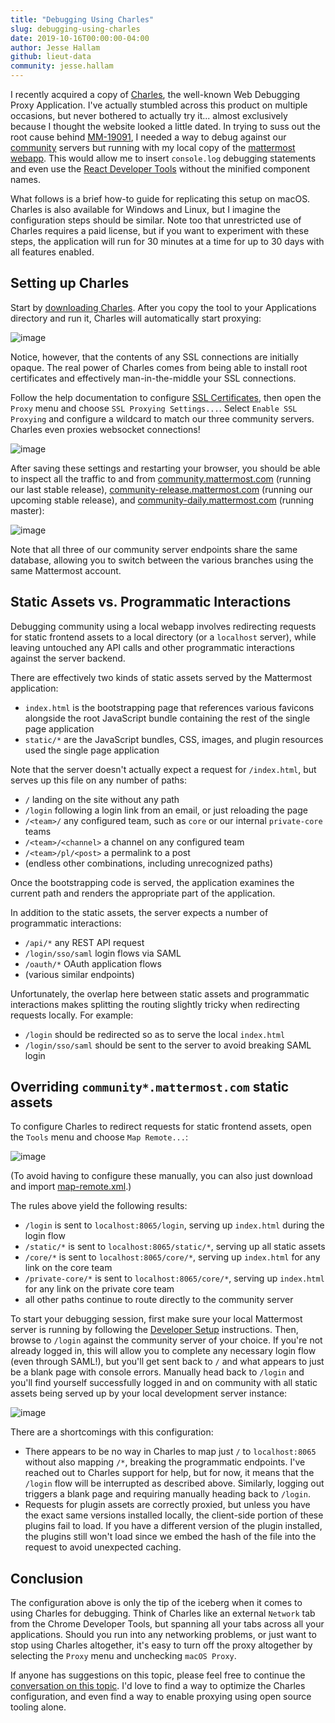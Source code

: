 ```yaml
---
title: "Debugging Using Charles"
slug: debugging-using-charles
date: 2019-10-16T00:00:00-04:00
author: Jesse Hallam
github: lieut-data
community: jesse.hallam
---
```


I recently acquired a copy of [Charles](https://www.charlesproxy.com), the well-known Web Debugging Proxy Application. I've actually stumbled across this product on multiple occasions, but never bothered to actually try it... almost exclusively because I thought the website looked a little dated. In trying to suss out the root cause behind [MM-19091](https://mattermost.atlassian.net/browse/MM-19091), I needed a way to debug against our [community](https://community.mattermost.com) servers but running with my local copy of the [mattermost webapp](https://github.com/mattermost/mattermost-webapp). This would allow me to insert `console.log` debugging statements and even use the [React Developer Tools](https://chrome.google.com/webstore/detail/react-developer-tools/fmkadmapgofadopljbjfkapdkoienihi?hl=en) without the minified component names.

What follows is a brief how-to guide for replicating this setup on macOS. Charles is also available for Windows and Linux, but I imagine the configuration steps should be similar. Note too that unrestricted use of Charles requires a paid license, but if you want to experiment with these steps, the application will run for 30 minutes at a time for up to 30 days with all features enabled.

## Setting up Charles

Start by [downloading Charles](https://www.charlesproxy.com/download/). After you copy the tool to your Applications directory and run it, Charles will automatically start proxying:

![image](/blog/2019-10-16-debugging-using-charles/proxying.png)

Notice, however, that the contents of any SSL connections are initially opaque. The real power of Charles comes from being able to install root certificates and effectively man-in-the-middle your SSL connections.

Follow the help documentation to configure [SSL Certificates](https://www.charlesproxy.com/documentation/using-charles/ssl-certificates/), then open the `Proxy` menu and choose `SSL Proxying Settings...`. Select `Enable SSL Proxying` and configure a wildcard to match our three community servers. Charles even proxies websocket connections!

![image](/blog/2019-10-16-debugging-using-charles/configure-ssl-proxying.png)

After saving these settings and restarting your browser, you should be able to inspect all the traffic to and from [community.mattermost.com](https://community.mattermost.com) (running our last stable release), [community-release.mattermost.com](https://community-release.mattermost.com) (running our upcoming stable release), and [community-daily.mattermost.com](https://community-daily.mattermost.com) (running master):

![image](/blog/2019-10-16-debugging-using-charles/proxying-community.png)

Note that all three of our community server endpoints share the same database, allowing you to switch between the various branches using the same Mattermost account.

## Static Assets vs. Programmatic Interactions

Debugging community using a local webapp involves redirecting requests for static frontend assets to a local directory (or a `localhost` server), while leaving untouched any API calls and other programmatic interactions against the server backend.

There are effectively two kinds of static assets served by the Mattermost application:

* `index.html` is the bootstrapping page that references various favicons alongside the root JavaScript bundle containing the rest of the single page application
* `static/*` are the JavaScript bundles, CSS, images, and plugin resources used the single page application

Note that the server doesn't actually expect a request for `/index.html`, but serves up this file on any number of paths:

* `/` landing on the site without any path
* `/login` following a login link from an email, or just reloading the page
* `/<team>/` any configured team, such as `core` or our internal `private-core` teams
* `/<team>/<channel>` a channel on any configured team
* `/<team>/pl/<post>` a permalink to a post
* (endless other combinations, including unrecognized paths)

Once the bootstrapping code is served, the application examines the current path and renders the appropriate part of the application.

In addition to the static assets, the server expects a number of programmatic interactions:

* `/api/*` any REST API request
* `/login/sso/saml` login flows via SAML
* `/oauth/*` OAuth application flows
* (various similar endpoints)

Unfortunately, the overlap here between static assets and programmatic interactions makes splitting the routing slightly tricky when redirecting requests locally. For example:

* `/login` should be redirected so as to serve the local `index.html`
* `/login/sso/saml` should be sent to the server to avoid breaking SAML login

## Overriding `community*.mattermost.com` static assets

To configure Charles to redirect requests for static frontend assets, open the `Tools` menu and choose `Map Remote...`:

![image](/blog/2019-10-16-debugging-using-charles/map-remote.png)

(To avoid having to configure these manually, you can also just download and import [map-remote.xml](/blog/2019-10-16-debugging-using-charles/map-remote.xml).)

The rules above yield the following results:

* `/login` is sent to `localhost:8065/login`, serving up `index.html` during the login flow
* `/static/*` is sent to `localhost:8065/static/*`, serving up all static assets
* `/core/*` is sent to `localhost:8065/core/*`, serving up `index.html` for any link on the core team
* `/private-core/*` is sent to `localhost:8065/core/*`, serving up `index.html` for any link on the private core team
* all other paths continue to route directly to the community server

To start your debugging session, first make sure your local Mattermost server is running by following the [Developer Setup](https://developers.mattermost.com/contribute/webapp/developer-setup/) instructions. Then, browse to `/login` against the community server of your choice. If you're not already logged in, this will allow you to complete any necessary login flow (even through SAML!), but you'll get sent back to `/` and what appears to just be a blank page with console errors. Manually head back to `/login` and you'll find yourself successfully logged in and on community with all static assets being served up by your local development server instance:

![image](/blog/2019-10-16-debugging-using-charles/debugging-community.png)

There are a shortcomings with this configuration:

* There appears to be no way in Charles to map just `/` to `localhost:8065` without also mapping `/*`, breaking the programmatic endpoints. I've reached out to Charles support for help, but for now, it means that the `/login` flow will be interrupted as described above. Similarly, logging out triggers a blank page and requiring manually heading back to `/login`.
* Requests for plugin assets are correctly proxied, but unless you have the exact same versions installed locally, the client-side portion of these plugins fail to load. If you have a different version of the plugin installed, the plugins still won't load since we embed the hash of the file into the request to avoid unexpected caching.

## Conclusion

The configuration above is only the tip of the iceberg when it comes to using Charles for debugging. Think of Charles like an external `Network` tab from the Chrome Developer Tools, but spanning all your tabs across all your applications. Should you run into any networking problems, or just want to stop using Charles altogether, it's easy to turn off the proxy altogether by selecting the `Proxy` menu and unchecking `macOS Proxy`.

If anyone has suggestions on this topic, please feel free to continue the [conversation on this topic](https://community.mattermost.com/core/pl/tmetoow5cpgmbg8ftok4tr6scy). I'd love to find a way to optimize the Charles configuration, and even find a way to enable proxying using open source tooling alone.
